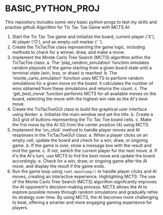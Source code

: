 # BASIC_PYTHON_PROJ
This repository includes some very basic python progs to test my skills and practise github 
Algorithm for Tic Tac Toe Game with MCTS AI:
1. Start the Tic Tac Toe game and initialize the board, current player ('X'), AI player ('O'), and an 
empty cell marker (' ').
2. Create the TicTacToe class representing the game logic, including methods to check for a 
winner, draw, and make a move.
3. Implement the Monte Carlo Tree Search (MCTS) algorithm within the TicTacToe class:
 a. The 'play_random_simulation' function simulates random playouts of the game starting from a 
given board state until a terminal state (win, loss, or draw) is reached.
 b. The 'monte_carlo_simulation' function uses MCTS to perform random simulations for a given 
move on the board. It calculates the number of wins obtained from these simulations and returns 
the count.
 c. The 'get_best_move' function performs MCTS for all available moves on the board, selecting 
the move with the highest win rate as the AI's best move.
4. Create the TicTacToeGUI class to build the graphical user interface using tkinter:
 a. Initialize the main window and set the title.
 b. Create a 3x3 grid of buttons representing the Tic Tac Toe board cells.
 c. Make the frst move by the AI (O) from the center position (4) using MCTS.
5. Implement the 'on_click' method to handle player moves and AI responses in the 
TicTacToeGUI class:
 a. When a player clicks on an empty cell, update the board and check for a win, draw, or ongoing 
game.
 b. If the game is over, show a message box with the result and end the game.
 c. If not, switch the current player for the next move.
 d. If it's the AI's turn, use MCTS to fnd the best move and update the board accordingly.
 e. Check for a win, draw, or ongoing game after the AI move, and display the result if the game 
ends.
6. Run the game loop using `root.mainloop()` to handle player clicks and AI moves, creating an 
interactive experience.
Highlighting MCTS:
The use of the Monte Carlo Tree Search (MCTS) algorithm signifcantly improves the AI 
opponent's decision-making process. MCTS allows the AI to explore possible moves through 
random simulations and gradually refne its strategy over time. By using MCTS, the AI becomes 
more challenging to beat, offering a smarter and more engaging gaming experience for players.
